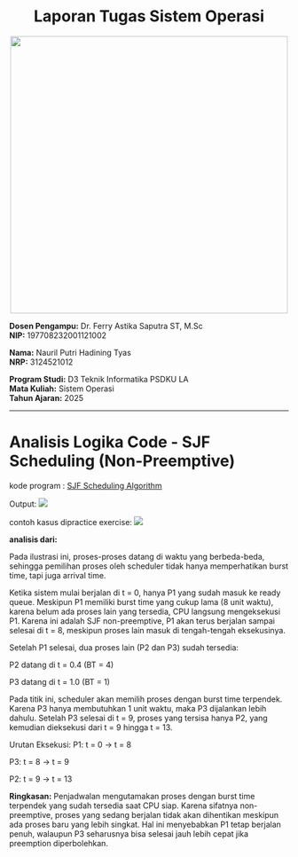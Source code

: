 <div align="center">
  
# Laporan Tugas Sistem Operasi
</div>
<p align="center">
  <img src="https://github.com/Naurilputri/SisOp-2025/blob/main/img/logo.jpg" width="500"/>
</p>

**Dosen Pengampu:** Dr. Ferry Astika Saputra ST, M.Sc  
**NIP:** 197708232001121002  

**Nama:** Nauril Putri Hadining Tyas  
**NRP:** 3124521012  

**Program Studi:** D3 Teknik Informatika PSDKU LA  
**Mata Kuliah:** Sistem Operasi  
**Tahun Ajaran:** 2025  

---

# Analisis Logika Code - SJF Scheduling (Non-Preemptive)

kode program : [SJF Scheduling Algorithm](https://github.com/ferryastika/Scheduling-Algorithms/blob/master/SJF%20Scheduling%20Algorithm.c)

Output: 
<img src="https://github.com/Naurilputri/SisOp-2025/blob/main/img/sjf-2.png">


contoh kasus dipractice exercise:
<img src="https://github.com/Naurilputri/SisOp-2025/blob/main/img/sjf2contoh.png">

**analisis dari:**

Pada ilustrasi ini, proses-proses datang di waktu yang berbeda-beda, sehingga pemilihan proses oleh scheduler tidak hanya memperhatikan burst time, tapi juga arrival time.

Ketika sistem mulai berjalan di t = 0, hanya P1 yang sudah masuk ke ready queue. Meskipun P1 memiliki burst time yang cukup lama (8 unit waktu), karena belum ada proses lain yang tersedia, CPU langsung mengeksekusi P1. Karena ini adalah SJF non-preemptive, P1 akan terus berjalan sampai selesai di t = 8, meskipun proses lain masuk di tengah-tengah eksekusinya.

Setelah P1 selesai, dua proses lain (P2 dan P3) sudah tersedia:

P2 datang di t = 0.4 (BT = 4)

P3 datang di t = 1.0 (BT = 1)

Pada titik ini, scheduler akan memilih proses dengan burst time terpendek. Karena P3 hanya membutuhkan 1 unit waktu, maka P3 dijalankan lebih dahulu. Setelah P3 selesai di t = 9, proses yang tersisa hanya P2, yang kemudian dieksekusi dari t = 9 hingga t = 13.

Urutan Eksekusi:
P1: t = 0 → t = 8

P3: t = 8 → t = 9

P2: t = 9 → t = 13

**Ringkasan:**
Penjadwalan mengutamakan proses dengan burst time terpendek yang sudah tersedia saat CPU siap.
Karena sifatnya non-preemptive, proses yang sedang berjalan tidak akan dihentikan meskipun ada proses baru yang lebih singkat.
Hal ini menyebabkan P1 tetap berjalan penuh, walaupun P3 seharusnya bisa selesai jauh lebih cepat jika preemption diperbolehkan.
